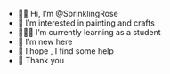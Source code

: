 - 👋🏻 Hi, I’m @SprinklingRose
- 🎨 I’m interested in painting and crafts
- 👩🏻‍🎓 I’m currently learning as a student
- 🤩 I’m new here 
- 🌹 I hope , I find some help
- 🌟 Thank you 

<!---
SprinklingRose/SprinklingRose is a ✨ special ✨ repository because its `README.md` (this file) appears on your GitHub profile.
You can click the Preview link to take a look at your changes.
--->
